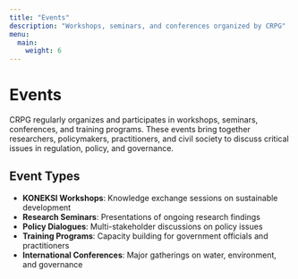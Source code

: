 ```yaml
---
title: "Events"
description: "Workshops, seminars, and conferences organized by CRPG"
menu:
  main:
    weight: 6
---
```


# Events

CRPG regularly organizes and participates in workshops, seminars, conferences, and training programs. These events bring together researchers, policymakers, practitioners, and civil society to discuss critical issues in regulation, policy, and governance.

## Event Types

- **KONEKSI Workshops**: Knowledge exchange sessions on sustainable development
- **Research Seminars**: Presentations of ongoing research findings
- **Policy Dialogues**: Multi-stakeholder discussions on policy issues
- **Training Programs**: Capacity building for government officials and practitioners
- **International Conferences**: Major gatherings on water, environment, and governance